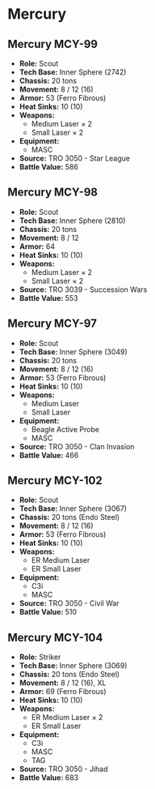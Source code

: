 # Mercury
## Mercury MCY-99
- **Role:** Scout
- **Tech Base:** Inner Sphere (2742)
- **Chassis:** 20 tons
- **Movement:** 8 / 12 (16)
- **Armor:** 53 (Ferro Fibrous)
- **Heat Sinks:** 10 (10)
- **Weapons:**
  - Medium Laser × 2
  - Small Laser × 2
- **Equipment:**
  - MASC
- **Source:** TRO 3050 - Star League
- **Battle Value:** 586

## Mercury MCY-98
- **Role:** Scout
- **Tech Base:** Inner Sphere (2810)
- **Chassis:** 20 tons
- **Movement:** 8 / 12
- **Armor:** 64
- **Heat Sinks:** 10 (10)
- **Weapons:**
  - Medium Laser × 2
  - Small Laser × 2
- **Source:** TRO 3039 - Succession Wars
- **Battle Value:** 553

## Mercury MCY-97
- **Role:** Scout
- **Tech Base:** Inner Sphere (3049)
- **Chassis:** 20 tons
- **Movement:** 8 / 12 (16)
- **Armor:** 53 (Ferro Fibrous)
- **Heat Sinks:** 10 (10)
- **Weapons:**
  - Medium Laser
  - Small Laser
- **Equipment:**
  - Beagle Active Probe
  - MASC
- **Source:** TRO 3050 - Clan Invasion
- **Battle Value:** 466

## Mercury MCY-102
- **Role:** Scout
- **Tech Base:** Inner Sphere (3067)
- **Chassis:** 20 tons (Endo Steel)
- **Movement:** 8 / 12 (16)
- **Armor:** 53 (Ferro Fibrous)
- **Heat Sinks:** 10 (10)
- **Weapons:**
  - ER Medium Laser
  - ER Small Laser
- **Equipment:**
  - C3i
  - MASC
- **Source:** TRO 3050 - Civil War
- **Battle Value:** 510

## Mercury MCY-104
- **Role:** Striker
- **Tech Base:** Inner Sphere (3069)
- **Chassis:** 20 tons (Endo Steel)
- **Movement:** 8 / 12 (16), XL
- **Armor:** 69 (Ferro Fibrous)
- **Heat Sinks:** 10 (10)
- **Weapons:**
  - ER Medium Laser × 2
  - ER Small Laser
- **Equipment:**
  - C3i
  - MASC
  - TAG
- **Source:** TRO 3050 - Jihad
- **Battle Value:** 683

